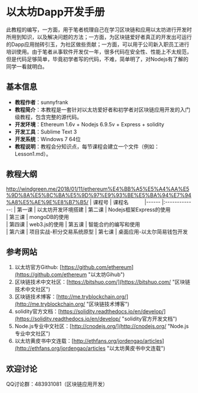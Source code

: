 # 以太坊Dapp开发手册 #

  <p>此教程的编写，一方面，用于笔者梳理自己在学习区块链和应用以太坊进行开发时所用到知识，以及解决问题的方法；一方面，为区块链爱好者真正的开发出可运行的Dapp应用抛砖引玉，为社区做些贡献；一方面，可以用于公司新入职员工进行培训使用。由于笔者从事软件开发仅一年，很多代码在安全性、性能上不太规范，但是代码足够简单，毕竟初学者写的代码，不难，简单明了，对Nodejs有了解的同学一看就明白。</p>

## 基本信息 ##

- **教程作者**：sunnyfrank
- **教程简介**：本教程是一套针对以太坊爱好者和初学者对区块链应用开发的入门级教程，包含完整的源代码。
- **开发环境**：Ethereum 1.6v + Nodejs 6.9.5v + Express + solidity
- **开发工具**：Sublime Text 3
- **开发系统**：Windows 7 64位
- **教程说明**：教程会分知识点，每节课程会建立一个文件（例如：Lesson1.md）。

## 教程大纲 ##
http://windgreen.me/2018/01/11/ethereum%E4%BB%A5%E5%A4%AA%E5%9D%8A%E5%8C%BA%E5%9D%97%E9%93%BE%E5%BA%94%E7%94%A8%E5%AE%9E%E8%B7%B5/
| 课程号 | 课程名           
|------ |:-------------:
| 第一课 | 以太坊开发环境搭建 
| 第二课 | Nodejs框架Express的使用      
| 第三课 | mongoDB的使用                                                                                                    
| 第四课 | web3.js的使用
| 第五课 | 智能合约的编写和使用    
| 第六课 | 项目实战-积分交易系统原型
| 第七课 | 桌面应用-以太尔简易钱包开发

## 参考网站 ##

1. 以太坊官方Github: [https://github.com/ethereum](https://github.com/ethereum "以太坊Gihub")<br>
2. 区块链技术中文社区：[https://bitshuo.com/](https://bitshuo.com/ "区块链技术中文社区")<br>
3. 区块链技术博客：[http://me.tryblockchain.org/](http://me.tryblockchain.org/ "区块链技术博客")<br>
4. solidity官方文档：[https://solidity.readthedocs.io/en/develop/](https://solidity.readthedocs.io/en/develop/ "solidity官方开发文档")<br>
5. Node.js专业中文社区：[http://cnodejs.org/](http://cnodejs.org/ "Node.js专业中文社区")<br>
6. 以太坊黄皮书中文连载：[http://ethfans.org/jordengao/articles](http://ethfans.org/jordengao/articles "以太坊黄皮书中文连载")

## 欢迎讨论 ##
QQ讨论群：483931081（区块链应用开发）
